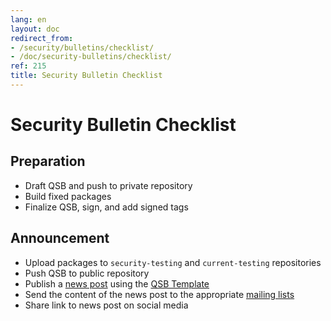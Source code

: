 ```yaml
---
lang: en
layout: doc
redirect_from:
- /security/bulletins/checklist/
- /doc/security-bulletins/checklist/
ref: 215
title: Security Bulletin Checklist
---
```


# Security Bulletin Checklist

## Preparation

* Draft QSB and push to private repository
* Build fixed packages
* Finalize QSB, sign, and add signed tags

## Announcement

* Upload packages to `security-testing` and `current-testing` repositories
* Push QSB to public repository
* Publish a [news post](/news/) using the [QSB Template](/security/bulletins/template/)
* Send the content of the news post to the appropriate [mailing lists](/support/)
* Share link to news post on social media
